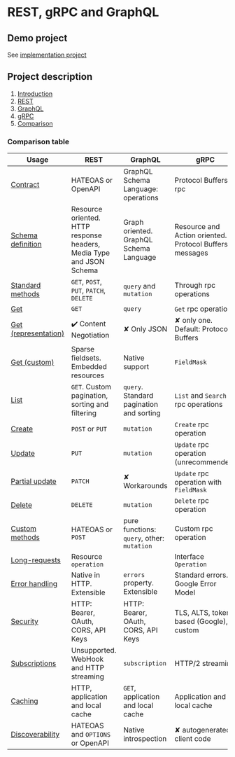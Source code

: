 # REST, gRPC and GraphQL

## Demo project
See [implementation project](src/)

## Project description
1. [Introduction](docs/apis_introduction.md)
2. [REST](docs/rest.md)
3. [GraphQL](docs/graphql.md)
4. [gRPC](docs/grpc.md)
5. [Comparison](docs/../docs/comparison.md)

### Comparison table

| Usage                              | REST                                                                      | GraphQL                                       | gRPC                                                          |
|------------------------------------|---------------------------------------------------------------------------|-----------------------------------------------|---------------------------------------------------------------|
| [Contract][]                       | HATEOAS or OpenAPI                                                        | GraphQL Schema Language: operations           | Protocol Buffers: rpc                                         |
| [Schema definition][]              | Resource oriented.<br />HTTP response headers, Media Type and JSON Schema | Graph oriented.<br />GraphQL Schema Language  | Resource and Action oriented.<br />Protocol Buffers: messages |
| [Standard methods][]               | `GET`, `POST`, `PUT`, `PATCH`, `DELETE`                                   | `query` and `mutation`                        | Through rpc operations                                        |
| [Get][]                            | `GET`                                                                     | `query`                                       | `Get` rpc operation                                           |
| [Get (representation)][]           | ✔️ Content Negotiation                                                     | ✘ Only JSON                                   | ✘ only one. Default: Protocol Buffers                         |
| [Get (custom)][]                   | Sparse fieldsets. Embedded resources                                      | Native support                                | `FieldMask`                                                   |
| [List][]                           | `GET`. Custom pagination, sorting and filtering                           | `query`. Standard pagination and sorting      | `List` and `Search` rpc operations                            |
| [Create][]                         | `POST` or `PUT`                                                           | `mutation`                                    | `Create` rpc operation                                        |
| [Update][]                         | `PUT`                                                                     | `mutation`                                    | `Update` rpc operation (unrecommended)                        |
| [Partial update][]                 | `PATCH`                                                                   | ✘ Workarounds                                 | `Update` rpc operation with `FieldMask`                       |
| [Delete][]                         | `DELETE`                                                                  | `mutation`                                    | `Delete` rpc operation                                        |
| [Custom methods][]                 | HATEOAS or `POST`                                                         | pure functions: `query`, other: `mutation`    | Custom rpc operation                                          |
| [Long-requests][]                  | Resource `operation`                                                      |                                               | Interface `Operation`                                         |
| [Error handling][]                 | Native in HTTP. Extensible                                                | `errors` property. Extensible                 | Standard errors. Google Error Model                           |
| [Security][]                       | HTTP: Bearer, OAuth, CORS, API Keys                                       | HTTP: Bearer, OAuth, CORS, API Keys           | TLS, ALTS, token-based (Google), custom                       |
| [Subscriptions][]                  | Unsupported. WebHook and HTTP streaming                                   | `subscription`                                | HTTP/2 streaming                                              |
| [Caching][]                        | HTTP, application and local cache                                         | `GET`, application and local cache            | Application and local cache                                   |
| [Discoverability][]                | HATEOAS and `OPTIONS` or OpenAPI                                          | Native introspection                          | ✘ autogenerated client code                                   |


[Contract]: docs/usage/contract.md
[Schema definition]: docs/usage/schema_definition.md
[Standard methods]: docs/usage/methods.md
[Get]: docs/usage/method_get.md
[Get (representation)]: docs/usage/method_get#representation.md
[Get (custom)]: docs/usage/method_get#custom-fetching.md
[List]: docs/usage/method_list.md
[Create]: docs/usage/method_create.md
[Update]: docs/usage/method_update.md
[Partial update]: docs/usage/method_update_partial.md
[Delete]: docs/usage/method_delete.md
[Custom methods]: docs/usage/method_custom.md
[Long-requests]: docs/usage/asynchronous_operation.md
[Error handling]: docs/usage/error_handling.md
[Security]: docs/usage/security.md
[Subscriptions]: docs/usage/subscriptions.md
[Caching]: docs/usage/caching.md
[Discoverability]: docs/usage/discoverability.md
